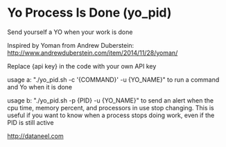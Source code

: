 Yo Process Is Done (yo_pid)
======
Send yourself a YO when your work is done

Inspired by Yoman from Andrew Duberstein: http://www.andrewduberstein.com/item/2014/11/28/yoman/

Replace {api key} in the code with your own API key

usage a: "./yo_pid.sh -c '{COMMAND}' -u {YO_NAME}" to run a command and Yo when it is done

usage b: "./yo_pid.sh -p {PID} -u {YO_NAME}" to send an alert when the cpu time, memory percent, and processors in use stop changing. This is useful if you want to know when a process stops doing work, even if the PID is still active

http://dataneel.com
